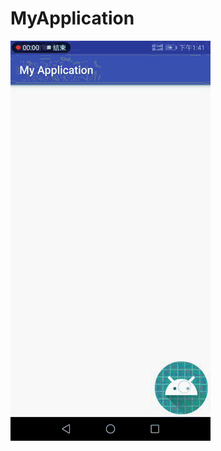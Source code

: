 # MyApplication
 ![Image discription](https://github.com/tonyxwq/MyApplication/blob/master/SVID_20180831_134151.gif)
